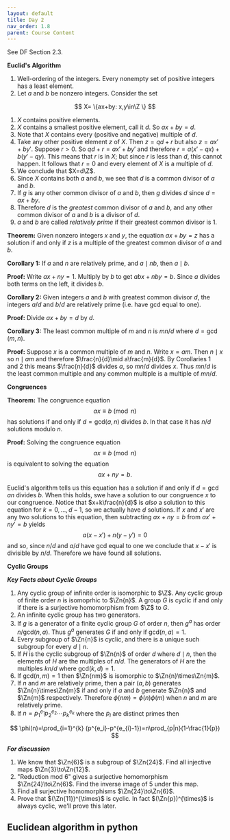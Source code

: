 ```yaml
---
layout: default
title: Day 2
nav_order: 1.8
parent: Course Content
---
```


See DF Section 2.3.

**Euclid's Algorithm**

1. Well-ordering of the integers. Every nonempty set of positive integers has a least element.
2. Let $a$ and $b$ be nonzero integers.  Consider the set

$$
X= \{ax+by: x,y\in\Z \}
$$

1. $X$ contains positive elements.
2. $X$ contains a smallest positive element, call it $d$.  So $ax+by=d$.
3. Note that $X$ contains every (positive and negative) multiple of $d$. 
4. Take any other positive element $z$ of $X$.  Then $z=qd+r$ but also $z=ax'+by'$. 
Suppose $r>0.$ So $qd+r=ax'+by'$ and therefore $r=a(x'-qx)+b(y'-qy)$. This means that $r$ is in $X$;
but since $r$ is less than $d$, this cannot happen.  It follows that $r=0$ and every element of $X$
is a multiple of $d$. 
5. We conclude that $X=d\Z$.
6. Since $X$ contains both $a$ and $b$, we see that $d$ is a common divisor of $a$ and $b$.
7. If $g$ is any other common divisor of $a$ and $b$, then $g$ divides $d$ since $d=ax+by$. 
8. Therefore $d$ is the *greatest* common divisor of $a$ and $b$, and any other common divisor of $a$ and $b$
is a divisor of $d$.
9. $a$ and $b$ are called *relatively prime* if their greatest common divisor is $1$.

**Theorem:** Given nonzero integers $x$ and $y$, the equation $ax+by=z$ has a solution if and only if $z$ is a multiple
of the greatest common divisor of $a$ and $b$. 

**Corollary 1:** If $a$ and $n$ are relatively prime, and $a\mid nb$, then $a\mid b$.

**Proof:** Write $ax+ny=1.$  Multiply by $b$ to get $abx+nby=b$.  Since $a$ divides both terms on the left, it divides $b$.

**Corollary 2:** Given integers $a$ and $b$ with greatest common divisor $d$, the integers $a/d$ and $b/d$ are relatively prime (i.e. have gcd equal to one).

**Proof:** Divide $ax+by=d$ by $d$.

**Corollary 3:** The least common multiple of $m$ and $n$ is $mn/d$ where $d=\gcd(m,n)$. 

**Proof:** Suppose $x$ is a common multiple of $m$ and $n$.  Write $x=am$.  Then $n\mid x$ so $n\mid am$ and therefore $\frac{n}{d}\mid a\frac{m}{d}$.  By Corollaries 1 and 2
this means $\frac{n}{d}$ divides $a$, so $mn/d$ divides $x$.  Thus $mn/d$ is the least common multiple and any common multiple is a multiple of $mn/d$. 

**Congruences**

**Theorem:** The congruence equation
$$
ax\equiv b\pmod{n}
$$
has solutions if and only if $d=\mathrm{gcd}(a,n)$ divides $b$.  In that case it has $n/d$ solutions modulo $n$. 

**Proof:** Solving the congruence equation 
$$
ax\equiv b\pmod{n}
$$
is equivalent to solving the equation
$$
ax+ny= b.
$$

Euclid's algorithm tells us this equation has a solution if and only if $d=\gcd{a}{n}$ divides $b$. When this holds, 
swe have a solution to our congruence $x$ to our congruence. Notice that $x+k\frac{n}{d}$ is *also* a solution
to this equation for $k=0,\ldots, d-1$, so we actually have $d$ solutions.  If $x$ and $x'$ are any two solutions
to this equation, then subtracting $ax+ny=b$ from $ax'+ny'=b$ yields
$$
a(x-x')+n(y-y')=0
$$
and so, since $n/d$ and $a/d$ have gcd equal to one we conclude that $x-x'$ is divisible by $n/d$.  Therefore
we have found all solutions.

**Cyclic Groups**



***Key Facts about Cyclic Groups***

1. Any cyclic group of infinite order is isomorphic to $\Z$.  Any cyclic group of finite order $n$ is isomoprhic to $\Zn{n}$. A group $G$ is cyclic if and only if there is a surjective homomorphism 
from $\Z$ to $G$.
2. An infinite cyclic group has two generators.
3. If $g$ is a generator of a finite cyclic group $G$ of order $n$, then $g^{a}$ has order $n/\mathrm{gcd}(n,a)$.  Thus $g^{a}$ generates $G$ if and only if $\mathrm{gcd}(n,a)=1$.
5. Every subgroup of $\Zn{n}$ is cyclic, and there is a unique such subgroup for every $d\mid n$.
6. If $H$ is the cyclic subgroup of $\Zn{n}$ of order $d$ where $d \mid  n$, then the elements of $H$ are the multiples of $n/d$. The generators of $H$ are the multiples $kn/d$ where $\mathrm{gcd}(k,d)=1$.
7. If $\mathrm{gcd}(n,m)=1$ then $\Zn{nm}$ is isomorphic to $\Zn{n}\times\Zn{m}$.  
8. If $n$ and $m$ are relatively prime, then a pair $(a,b)$ generates $\Zn{n}\times\Zn{m}$ if and only if $a$ and $b$ generate $\Zn{n}$ and $\Zn{m}$ respectively.  Therefore $\phi(nm)=\phi(n)\phi(m)$ when $n$ and $m$ are relatively prime.
9. If $n=p_1^{e_1} p_2^{e_2}\cdots p_k^{e_k}$ where the $p_i$ are distinct primes then 

$$
\phi(n)=\prod_{i=1}^{k} (p^{e_i}-p^{e_{i}-1})=n\prod_{p|n}(1-\frac{1}{p})
$$

***For discussion***

1. We know that $\Zn{6}$ is a subgroup of $\Zn{24}$.  Find all injective maps $\Zn{3}\to\Zn{12}$.
2. "Reduction mod 6" gives a surjective homomorphism $\Zn{24}\to\Zn{6}$.  Find the inverse image of $5$ under
this map. 
3. Find all surjective homomorphisms $\Zn{24}\to\Zn{6}$. 
4. Prove that $(\Zn{11})^{\times}$ is cyclic.  In fact $(\Zn{p})^{\times}$ is always cyclic, we'll prove this later.

## Euclidean algorithm in python 

<script src="https://gist.github.com/jeremy9959/50d6a4faffb479de67a917df649a190b.js"></script>